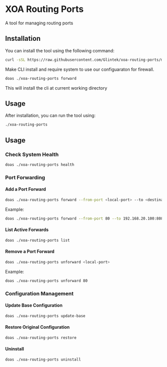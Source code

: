 # XOA Routing Ports

A tool for managing routing ports

## Installation

You can install the tool using the following command:

```bash
curl -sSL https://raw.githubusercontent.com/Glintek/xoa-routing-ports/main/install.sh | bash
```

Make CLI install and require system to use our configuaraton for firewall.
```bash 
doas ./xoa-routing-ports forward
```

This will install the cli at current working directory

## Usage

After installation, you can run the tool using:

```bash
./xoa-routing-ports
```

## Usage

### Check System Health
```bash
doas ./xoa-routing-ports health
```

### Port Forwarding

#### Add a Port Forward
```bash
doas ./xoa-routing-ports forward --from-port <local-port> --to <destination-ip:port>
```
Example:
```bash
doas ./xoa-routing-ports forward --from-port 80 --to 192.168.20.100:8080
```

#### List Active Forwards
```bash
doas ./xoa-routing-ports list
```

#### Remove a Port Forward
```bash
doas ./xoa-routing-ports unforward <local-port>
```
Example:
```bash
doas ./xoa-routing-ports unforward 80
```

### Configuration Management

#### Update Base Configuration
```bash
doas ./xoa-routing-ports update-base
```

#### Restore Original Configuration
```bash
doas ./xoa-routing-ports restore
```

#### Uninstall
```bash
doas ./xoa-routing-ports uninstall
```

